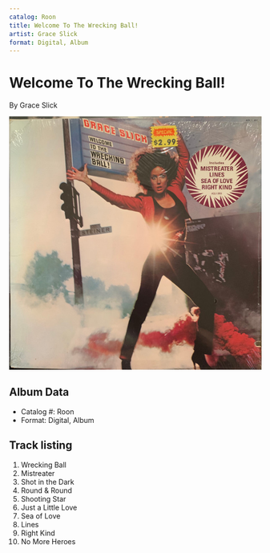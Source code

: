 ```yaml
---
catalog: Roon
title: Welcome To The Wrecking Ball!
artist: Grace Slick
format: Digital, Album
---
```


# Welcome To The Wrecking Ball!

By Grace Slick

![](../../assets/albumcovers/Grace_Slick-Welcome_To_The_Wrecking_Ball!.png)

## Album Data

- Catalog #: Roon
- Format: Digital, Album


## Track listing


1. Wrecking Ball
2. Mistreater
3. Shot in the Dark
4. Round & Round
5. Shooting Star
6. Just a Little Love
7. Sea of Love
8. Lines
9. Right Kind
10. No More Heroes

